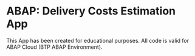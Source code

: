 # ABAP: Delivery Costs Estimation App
This App has been created for educational purposes. All code is valid for ABAP Cloud (BTP ABAP Environment).

